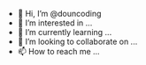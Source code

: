 - 👋 Hi, I’m @douncoding
- 👀 I’m interested in ...
- 🌱 I’m currently learning ...
- 💞️ I’m looking to collaborate on ...
- 📫 How to reach me ...

<!---
Douncoding/Douncoding is a ✨ special ✨ repository because its `README.md` (this file) appears on your GitHub profile.
You can click the Preview link to take a look at your changes.
--->
